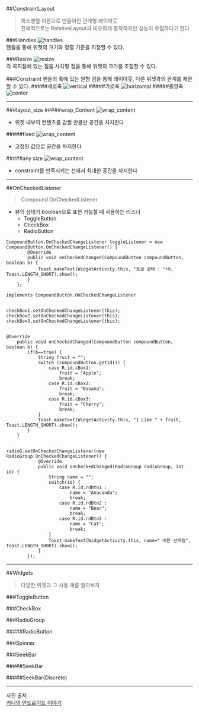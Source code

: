 ##ConstraintLayout
>희소행렬 이론으로 만들어진 관계형 레이아웃  
>전체적으로는 RelativeLayout과 비슷하게 동작하지만 성능이 우월하다고 한다

###Handles
![handles](https://github.com/Ekutz/Fast_Campus_JS/blob/master/170125/imgs/handles.png?raw=true)  
핸들을 통해 위젯의 크기와 정렬 기준을 지정할 수 있다.

###Resize
![resize](https://github.com/Ekutz/Fast_Campus_JS/blob/master/170125/imgs/resize_handle.gif?raw=true)  
각 꼭지점에 있는 점을 사각형 점을 통해 위젯의 크기를 조절할 수 있다.

###Constraint
핸들의 축에 있는 원형 점을 통해 레이아웃, 다른 위젯과의 관계를 제한할 수 있다.
#####세로축
![vertical](https://github.com/Ekutz/Fast_Campus_JS/blob/master/170125/imgs/constraint_handle_vertical.gif?raw=true)
#####가로축
![horizontal](https://github.com/Ekutz/Fast_Campus_JS/blob/master/170125/imgs/constraint_handle_horizontal.gif?raw=true)
#####중앙축
![center](https://github.com/Ekutz/Fast_Campus_JS/blob/master/170125/imgs/constraint_handle_center.gif?raw=true)

---

###layout_size
#####wrap_Content
![wrap_content](https://github.com/Ekutz/Fast_Campus_JS/blob/master/170125/imgs/size_wrap_content.png?raw=true)
- 위젯 내부의 컨텐츠를 감쌀 만큼만 공간을 차지한다

#####fixed
![wrap_content](https://github.com/Ekutz/Fast_Campus_JS/blob/master/170125/imgs/size_fixed.png?raw=true)
- 고정된 값으로 공간을 차지한다

#####any size
![wrap_content](https://github.com/Ekutz/Fast_Campus_JS/blob/master/170125/imgs/size_any_size.png?raw=true)
- constraint를 만족시키는 선에서 최대한 공간을 차지한다

---

##OnCheckedListener
> Compound.OnCheckedListener

- 뷰의 상태가 boolean으로 표현 가능할 때 사용하는 리스너
	- ToggleButton
	- CheckBox
	- RadioButton

```
CompoundButton.OnCheckedChangeListener toggleListener = new CompoundButton.OnCheckedChangeListener() {
        @Override
        public void onCheckedChanged(CompoundButton compoundButton, boolean b) {
            Toast.makeText(WidgetActivity.this, "토글 상태 : "+b, Toast.LENGTH_SHORT).show();
        }
    };
```
```
implements CompoundButton.OnCheckedChangeListener


checkBox1.setOnCheckedChangeListener(this);
checkBox2.setOnCheckedChangeListener(this);
checkBox3.setOnCheckedChangeListener(this);


@Override
    public void onCheckedChanged(CompoundButton compoundButton, boolean b) {
        if(b==true) {
            String fruit = "";
            switch (compoundButton.getId()) {
                case R.id.cBox1:
                    fruit = "Apple";
                    break;
                case R.id.cBox2:
                    fruit = "Banana";
                    break;
                case R.id.cBox3:
                    fruit = "Cherry";
                    break;
            }
            Toast.makeText(WidgetActivity.this, "I Like " + fruit, Toast.LENGTH_SHORT).show();
        }
    }


```
```
radioG.setOnCheckedChangeListener(new RadioGroup.OnCheckedChangeListener() {
            @Override
            public void onCheckedChanged(RadioGroup radioGroup, int id) {
                String name = "";
                switch(id) {
                    case R.id.rdBtn1 :
                        name = "Anaconda";
                        break;
                    case R.id.rdBtn2 :
                        name = "Bear";
                        break;
                    case R.id.rdBtn3 :
                        name = "Cat";
                        break;
                }
                Toast.makeText(WidgetActivity.this, name+" 버튼 선택됨", Toast.LENGTH_SHORT).show();
            }
        });
```
---

##Widgets
> 다양한 위젯과 그 사용 예를 알아보자

###ToggleButton



###CheckBox

###RadioGroup

#####RadioButton

###Spinner

###SeekBar

#####SeekBar

#####SeekBar(Discrete)


---
사진 출처  
[커니의 안드로이드 이야기](http://kunny.github.io/)